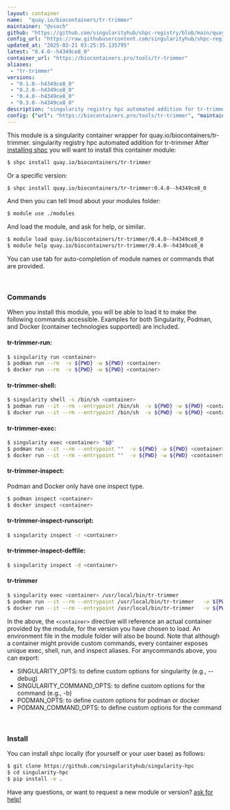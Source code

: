 ```yaml
---
layout: container
name:  "quay.io/biocontainers/tr-trimmer"
maintainer: "@vsoch"
github: "https://github.com/singularityhub/shpc-registry/blob/main/quay.io/biocontainers/tr-trimmer/container.yaml"
config_url: "https://raw.githubusercontent.com/singularityhub/shpc-registry/main/quay.io/biocontainers/tr-trimmer/container.yaml"
updated_at: "2025-03-21 03:25:35.135795"
latest: "0.4.0--h4349ce8_0"
container_url: "https://biocontainers.pro/tools/tr-trimmer"
aliases:
 - "tr-trimmer"
versions:
 - "0.1.0--h4349ce8_0"
 - "0.2.0--h4349ce8_0"
 - "0.4.0--h4349ce8_0"
 - "0.3.0--h4349ce8_0"
description: "singularity registry hpc automated addition for tr-trimmer"
config: {"url": "https://biocontainers.pro/tools/tr-trimmer", "maintainer": "@vsoch", "description": "singularity registry hpc automated addition for tr-trimmer", "latest": {"0.4.0--h4349ce8_0": "sha256:8dd15f8d569a22c63f1e28f6bc032878cddc1649897a382cb6a596dfd560dd6f"}, "tags": {"0.1.0--h4349ce8_0": "sha256:48c33d78b12c93ff421f8ad5e925839a241fd34d29ee2e66a41c27e696b7da44", "0.2.0--h4349ce8_0": "sha256:5e1f6e4d80f364d343f2bf3ca4754346f54064f866f198b7b95b1ad178acfa8f", "0.4.0--h4349ce8_0": "sha256:8dd15f8d569a22c63f1e28f6bc032878cddc1649897a382cb6a596dfd560dd6f", "0.3.0--h4349ce8_0": "sha256:471c6bb8e8d6194018ef50413ae98065f7fbc1a1eb9b58972d6dd4e940760cbf"}, "docker": "quay.io/biocontainers/tr-trimmer", "aliases": {"tr-trimmer": "/usr/local/bin/tr-trimmer"}}
---
```


This module is a singularity container wrapper for quay.io/biocontainers/tr-trimmer.
singularity registry hpc automated addition for tr-trimmer
After [installing shpc](#install) you will want to install this container module:


```bash
$ shpc install quay.io/biocontainers/tr-trimmer
```

Or a specific version:

```bash
$ shpc install quay.io/biocontainers/tr-trimmer:0.4.0--h4349ce8_0
```

And then you can tell lmod about your modules folder:

```bash
$ module use ./modules
```

And load the module, and ask for help, or similar.

```bash
$ module load quay.io/biocontainers/tr-trimmer/0.4.0--h4349ce8_0
$ module help quay.io/biocontainers/tr-trimmer/0.4.0--h4349ce8_0
```

You can use tab for auto-completion of module names or commands that are provided.

<br>

### Commands

When you install this module, you will be able to load it to make the following commands accessible.
Examples for both Singularity, Podman, and Docker (container technologies supported) are included.

#### tr-trimmer-run:

```bash
$ singularity run <container>
$ podman run --rm  -v ${PWD} -w ${PWD} <container>
$ docker run --rm  -v ${PWD} -w ${PWD} <container>
```

#### tr-trimmer-shell:

```bash
$ singularity shell -s /bin/sh <container>
$ podman run --it --rm --entrypoint /bin/sh  -v ${PWD} -w ${PWD} <container>
$ docker run --it --rm --entrypoint /bin/sh  -v ${PWD} -w ${PWD} <container>
```

#### tr-trimmer-exec:

```bash
$ singularity exec <container> "$@"
$ podman run --it --rm --entrypoint ""  -v ${PWD} -w ${PWD} <container> "$@"
$ docker run --it --rm --entrypoint ""  -v ${PWD} -w ${PWD} <container> "$@"
```

#### tr-trimmer-inspect:

Podman and Docker only have one inspect type.

```bash
$ podman inspect <container>
$ docker inspect <container>
```

#### tr-trimmer-inspect-runscript:

```bash
$ singularity inspect -r <container>
```

#### tr-trimmer-inspect-deffile:

```bash
$ singularity inspect -d <container>
```


#### tr-trimmer

```bash
$ singularity exec <container> /usr/local/bin/tr-trimmer
$ podman run --it --rm --entrypoint /usr/local/bin/tr-trimmer   -v ${PWD} -w ${PWD} <container> -c " $@"
$ docker run --it --rm --entrypoint /usr/local/bin/tr-trimmer   -v ${PWD} -w ${PWD} <container> -c " $@"
```



In the above, the `<container>` directive will reference an actual container provided
by the module, for the version you have chosen to load. An environment file in the
module folder will also be bound. Note that although a container
might provide custom commands, every container exposes unique exec, shell, run, and
inspect aliases. For anycommands above, you can export:

 - SINGULARITY_OPTS: to define custom options for singularity (e.g., --debug)
 - SINGULARITY_COMMAND_OPTS: to define custom options for the command (e.g., -b)
 - PODMAN_OPTS: to define custom options for podman or docker
 - PODMAN_COMMAND_OPTS: to define custom options for the command

<br>

### Install

You can install shpc locally (for yourself or your user base) as follows:

```bash
$ git clone https://github.com/singularityhub/singularity-hpc
$ cd singularity-hpc
$ pip install -e .
```

Have any questions, or want to request a new module or version? [ask for help!](https://github.com/singularityhub/singularity-hpc/issues)
